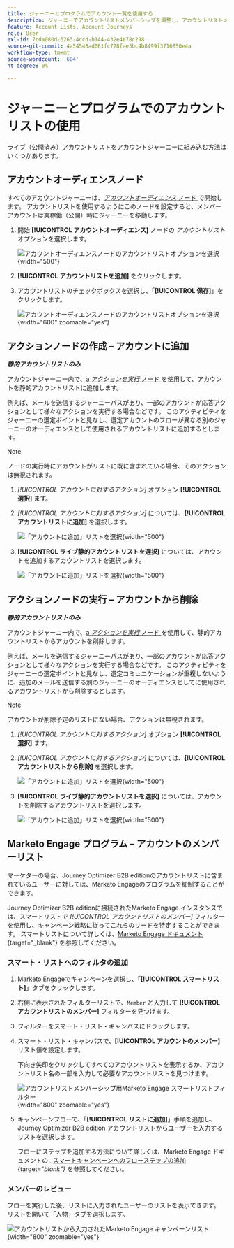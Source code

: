 ```yaml
---
title: ジャーニーとプログラムでアカウント一覧を使用する
description: ジャーニーでアカウントリストメンバーシップを調整し、アカウントリストメンバーシップに基づいてMarketo Engage スマートリストをフィルタリングする方法について説明します。
feature: Account Lists, Account Journeys
role: User
exl-id: 7cda080d-6263-4ccd-b144-432e4e78c298
source-git-commit: 4a54548ad061fc778fae3bc4b8499f3716850e4a
workflow-type: tm+mt
source-wordcount: '684'
ht-degree: 0%

---
```


# ジャーニーとプログラムでのアカウントリストの使用

ライブ（公開済み）アカウントリストをアカウントジャーニーに組み込む方法はいくつかあります。

## アカウントオーディエンスノード

すべてのアカウントジャーニーは、[_アカウントオーディエンス_ ノード ](../journeys/account-audience-nodes.md) で開始します。 アカウントリストを使用するようにこのノードを設定すると、メンバーアカウントは実稼働（公開）時にジャーニーを移動します。

1. 開始 **[!UICONTROL アカウントオーディエンス]** ノードの _アカウントリスト_ オプションを選択します。

   ![ アカウントオーディエンスノードのアカウントリストオプションを選択 ](../journeys/assets/node-audience-account-list.png){width="500"}

1. **[!UICONTROL アカウントリストを追加]** をクリックします。

1. アカウントリストのチェックボックスを選択し、「**[!UICONTROL 保存]**」をクリックします。

   ![ アカウントオーディエンスノードのアカウントリストオプションを選択 ](../journeys/assets/node-audience-account-list-select-dialog.png){width="600" zoomable="yes"}

## アクションノードの作成 – アカウントに追加

**_静的アカウントリストのみ_**

アカウントジャーニー内で、[a _アクションを実行_ ノード ](../journeys/action-nodes.md) を使用して、アカウントを静的アカウントリストに追加します。

例えば、メールを送信するジャーニーパスがあり、一部のアカウントが応答アクションとして様々なアクションを実行する場合などです。 このアクティビティをジャーニーの選定ポイントと見なし、選定アカウントのフローが異なる別のジャーニーのオーディエンスとして使用されるアカウントリストに追加するとします。

>[!NOTE]
>
>ノードの実行時にアカウントがリストに既に含まれている場合、そのアクションは無視されます。

1. _[!UICONTROL アカウントに対するアクション]_ オプション **[!UICONTROL 選択]** ます。

1. _[!UICONTROL アカウントに対するアクション]_ については、**[!UICONTROL アカウントリストに追加]** を選択します。

   ![ 「アカウントに追加」リストを選択 ](../journeys/assets/node-action-account-add-to-account-list.png){width="500"}

1. **[!UICONTROL ライブ静的アカウントリストを選択]** については、アカウントを追加するアカウントリストを選択します。

   ![ 「アカウントに追加」リストを選択 ](../journeys/assets/node-action-account-add-to-account-list-select.png){width="500"}

## アクションノードの実行 – アカウントから削除

**_静的アカウントリストのみ_**

アカウントジャーニー内で、[a _アクションを実行_ ノード ](../journeys/action-nodes.md) を使用して、静的アカウントリストからアカウントを削除します。

例えば、メールを送信するジャーニーパスがあり、一部のアカウントが応答アクションとして様々なアクションを実行する場合などです。 このアクティビティをジャーニーの選定ポイントと見なし、選定コミュニケーションが重複しないように、追加のメールを送信する別のジャーニーのオーディエンスとしてに使用されるアカウントリストから削除するとします。

>[!NOTE]
>
>アカウントが削除予定のリストにない場合、アクションは無視されます。

1. _[!UICONTROL アカウントに対するアクション]_ オプション **[!UICONTROL 選択]** ます。

1. _[!UICONTROL アカウントに対するアクション]_ については、**[!UICONTROL アカウントリストから削除]** を選択します。

   ![ 「アカウントに追加」リストを選択 ](../journeys/assets/node-action-account-remove-from-account-list.png){width="500"}

1. **[!UICONTROL ライブ静的アカウントリストを選択]** については、アカウントを削除するアカウントリストを選択します。

   ![ 「アカウントに追加」リストを選択 ](../journeys/assets/node-action-account-remove-from-account-list-select.png){width="500"}

## Marketo Engage プログラム – アカウントのメンバーリスト

マーケターの場合、Journey Optimizer B2B editionのアカウントリストに含まれているユーザーに対しては、Marketo Engageのプログラムを抑制することができます。

Journey Optimizer B2B editionに接続されたMarketo Engage インスタンスでは、スマートリストで _[!UICONTROL アカウントリストのメンバー]_ フィルターを使用し、キャンペーン戦略に従ってこれらのリードを特定することができます。 スマートリストについて詳しくは、[Marketo Engage ドキュメント ](https://experienceleague.adobe.com/ja/docs/marketo/using/product-docs/core-marketo-concepts/smart-lists-and-static-lists/understanding-smart-lists){target="_blank"} を参照してください。

### スマート・リストへのフィルタの追加

1. Marketo Engageでキャンペーンを選択し、「**[!UICONTROL スマートリスト]**」タブをクリックします。

1. 右側に表示されたフィルターリストで、`Member` と入力して **[!UICONTROL アカウントリストのメンバー]** フィルターを見つけます。

1. フィルターをスマート・リスト・キャンバスにドラッグします。

1. スマート・リスト・キャンバスで、**[!UICONTROL アカウントのメンバー]** リスト値を設定します。

   下向き矢印をクリックしてすべてのアカウントリストを表示するか、アカウントリスト名の一部を入力して必要なアカウントリストを見つけます。

   ![ アカウントリストメンバーシップ用Marketo Engage スマートリストフィルター ](./assets/account-lists-marketo-engage-smart-list.png){width="800" zoomable="yes"}

1. キャンペーンフローで、「**[!UICONTROL リストに追加]**」手順を追加し、Journey Optimizer B2B edition アカウントリストからユーザーを入力するリストを選択します。

   フローにステップを追加する方法について詳しくは、Marketo Engage ドキュメントの _[スマートキャンペーンへのフローステップの追加 ](https://experienceleague.adobe.com/ja/docs/marketo/using/product-docs/core-marketo-concepts/smart-campaigns/flow-actions/add-a-flow-step-to-a-smart-campaign){target="_blank"}_ を参照してください。

### メンバーのレビュー

フローを実行した後、リストに入力されたユーザーのリストを表示できます。 リストを開いて「人物」タブを選択します。

![ アカウントリストから入力されたMarketo Engage キャンペーンリスト ](./assets/account-lists-marketo-engage-smart-list-people.png){width="800" zoomable="yes"}
